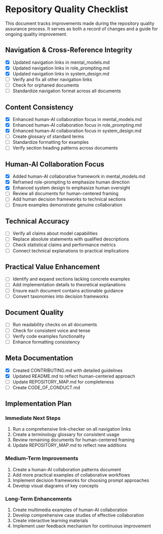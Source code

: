 # Repository Quality Checklist

This document tracks improvements made during the repository quality assurance process. It serves as both a record of changes and a guide for ongoing quality improvement.

## Navigation & Cross-Reference Integrity

- [x] Updated navigation links in mental_models.md
- [x] Updated navigation links in role_prompting.md
- [x] Updated navigation links in system_design.md
- [ ] Verify and fix all other navigation links
- [ ] Check for orphaned documents
- [ ] Standardize navigation format across all documents

## Content Consistency

- [x] Enhanced human-AI collaboration focus in mental_models.md
- [x] Enhanced human-AI collaboration focus in role_prompting.md
- [x] Enhanced human-AI collaboration focus in system_design.md
- [ ] Create glossary of standard terms
- [ ] Standardize formatting for examples
- [ ] Verify section heading patterns across documents

## Human-AI Collaboration Focus

- [x] Added human-AI collaborative framework in mental_models.md
- [x] Reframed role-prompting to emphasize human direction
- [x] Enhanced system design to emphasize human oversight
- [ ] Review all documents for human-centered framing
- [ ] Add human decision frameworks to technical sections
- [ ] Ensure examples demonstrate genuine collaboration

## Technical Accuracy

- [ ] Verify all claims about model capabilities
- [ ] Replace absolute statements with qualified descriptions
- [ ] Check statistical claims and performance metrics
- [ ] Connect technical explanations to practical implications

## Practical Value Enhancement

- [ ] Identify and expand sections lacking concrete examples
- [ ] Add implementation details to theoretical explanations
- [ ] Ensure each document contains actionable guidance
- [ ] Convert taxonomies into decision frameworks

## Document Quality

- [ ] Run readability checks on all documents
- [ ] Check for consistent voice and tense
- [ ] Verify code examples functionality
- [ ] Enhance formatting consistency

## Meta Documentation

- [x] Created CONTRIBUTING.md with detailed guidelines
- [x] Updated README.md to reflect human-centered approach
- [ ] Update REPOSITORY_MAP.md for completeness
- [ ] Create CODE_OF_CONDUCT.md

## Implementation Plan

### Immediate Next Steps
1. Run a comprehensive link-checker on all navigation links
2. Create a terminology glossary for consistent usage
3. Review remaining documents for human-centered framing
4. Update REPOSITORY_MAP.md to reflect new additions

### Medium-Term Improvements
1. Create a human-AI collaboration patterns document
2. Add more practical examples of collaborative workflows
3. Implement decision frameworks for choosing prompt approaches
4. Develop visual diagrams of key concepts

### Long-Term Enhancements
1. Create multimedia examples of human-AI collaboration
2. Develop comprehensive case studies of effective collaboration
3. Create interactive learning materials
4. Implement user feedback mechanism for continuous improvement